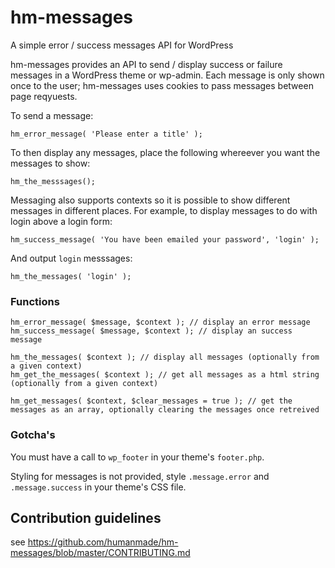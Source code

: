 hm-messages
===========

A simple error / success messages API for WordPress

hm-messages provides an API to send / display success or failure messages in a WordPress theme or wp-admin. Each message is only shown once to the user; hm-messages uses cookies to pass messages between page reqyuests.

To send a message:

```
hm_error_message( 'Please enter a title' );
```

To then display any messages, place the following whereever you want the messages to show:

```
hm_the_messsages();
```

Messaging also supports contexts so it is possible to show different messages in different places. For example, to display messages to do with login above a login form:

```
hm_success_message( 'You have been emailed your password', 'login' );
```

And output `login` messsages:

```
hm_the_messages( 'login' );
```

### Functions

```
hm_error_message( $message, $context ); // display an error message
hm_success_message( $message, $context ); // display an success message

hm_the_messages( $context ); // display all messages (optionally from a given context)
hm_get_the_messages( $context ); // get all messages as a html string (optionally from a given context)

hm_get_messages( $context, $clear_messages = true ); // get the messages as an array, optionally clearing the messages once retreived
```

### Gotcha's

You must have a call to `wp_footer` in your theme's `footer.php`.

Styling for messages is not provided, style `.message.error` and `.message.success` in your theme's CSS file.

## Contribution guidelines ##

see https://github.com/humanmade/hm-messages/blob/master/CONTRIBUTING.md
